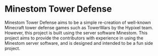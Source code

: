 # Minestom Tower Defense
Minestom Tower Defense aims to be a simple re-creation of well-known Minecraft tower defense games such as TowerWars by the Hypixel team. However, this project is built using the server software Minestom.
This project aims to provide the contributors with experience in using the Minestom server software, and is designed and intended to be a fun side project.
